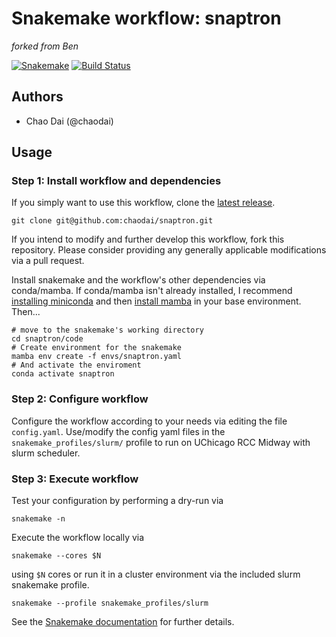 # Snakemake workflow: snaptron

*forked from Ben*

[![Snakemake](https://img.shields.io/badge/snakemake-≥6.8.0-brightgreen.svg)](https://snakemake.bitbucket.io)
[![Build Status](https://travis-ci.org/snakemake-workflows/snaptron.svg?branch=master)](https://travis-ci.org/snakemake-workflows/snaptron)


## Authors

* Chao Dai (@chaodai)

## Usage

### Step 1: Install workflow and dependencies

If you simply want to use this workflow, clone the [latest release](https://github.com/bfairkun/snaptron).

    git clone git@github.com:chaodai/snaptron.git

If you intend to modify and further develop this workflow, fork this repository. Please consider providing any generally applicable modifications via a pull request.

Install snakemake and the workflow's other dependencies via conda/mamba. If conda/mamba isn't already installed, I recommend [installing miniconda](https://docs.conda.io/en/latest/miniconda.html) and then [install mamba](https://github.com/mamba-org/mamba) in your base environment. Then...

    # move to the snakemake's working directory
    cd snaptron/code
    # Create environment for the snakemake
    mamba env create -f envs/snaptron.yaml
    # And activate the enviroment
    conda activate snaptron

### Step 2: Configure workflow

Configure the workflow according to your needs via editing the file `config.yaml`. Use/modify the config yaml files in the `snakemake_profiles/slurm/` profile to run on UChicago RCC Midway with slurm scheduler.

### Step 3: Execute workflow

Test your configuration by performing a dry-run via

    snakemake -n

Execute the workflow locally via

    snakemake --cores $N

using `$N` cores or run it in a cluster environment via the included slurm snakemake profile.

    snakemake --profile snakemake_profiles/slurm

See the [Snakemake documentation](https://snakemake.readthedocs.io) for further details.
